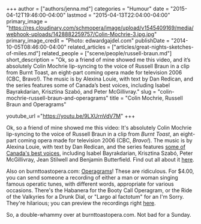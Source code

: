+++
author = ["authors/jenna.md"]
categories = "Humour"
date = "2015-04-12T19:46:00-04:00"
lastmod = "2015-04-13T22:04:00-04:00"
primary_image = "https://res.cloudinary.com/schmopera/image/upload/v1545409169/media/webhook-uploads/1428882259757/Colin-Mochrie-3.jpg.jpg"
primary_image_credit = "Photo: edwardgajdel.com"
publishDate = "2014-10-05T08:46:00-04:00"
related_articles = ["articles/great-nights-sketches-of-miles.md"]
related_people = ["scene/people/russell-braun.md"]
short_description = "Ok, so a friend of mine showed me this video, and it’s absolutely Colin Mochrie lip-syncing to the voice of Russell Braun in a clip from Burnt Toast, an eight-part coming opera made for television 2006 (CBC, Bravo!). The music is by Alexina Louie, with text by Dan Redican, and the series features some of Canada’s best voices, including Isabel Bayrakdarian, Krisztina Szabó, and Peter McGillivray."
slug = "colin-mochrie-russell-braun-and-operagrams"
title = "Colin Mochrie, Russell Braun and Operagrams"

youtube_url ="https://youtu.be/9LXUrnVdV7M"
+++

Ok, so a friend of mine showed me this video:
It's absolutely Colin Mochrie lip-syncing to the voice of Russell Braun in a clip from _Burnt Toast_, an eight-part coming opera made for television 2006 (CBC, _Bravo!_). The music is by Alexina Louie, with text by Dan Redican, and the series features [some of Canada's best voices](http://burnttoastopera.com/credits.html), including Isabel Bayrakdarian, Krisztina Szabó, Peter McGillivray, Jean Stilwell and Benjamin Butterfield. Find out all about it [here](http://www.burnttoastopera.com/about/).

Also on burnttoastopera.com: [Operagrams](http://burnttoastopera.com/operagrams/)! These are ridiculous. For $4.00, you can send someone a recording of either a man or woman singing famous operatic tunes, with different words, appropriate for various occasions. There's the Habanera for the Booty Call Operagram, or the Ride of the Valkyries for a Drunk Dial, or "Largo al factotum" for an I'm Sorry. They're hilarious; you can preview the recordings right [here](http://burnttoastopera.com/operagrams/).

So, a double-whammy over at burnttoastopera.com. Not bad for a Sunday.
